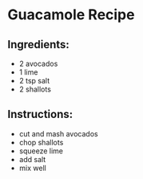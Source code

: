 # Guacamole Recipe

## Ingredients:
- 2 avocados
- 1 lime
- 2 tsp salt
- 2 shallots

## Instructions:
- cut and mash avocados
- chop shallots
- squeeze lime
- add salt
- mix well
